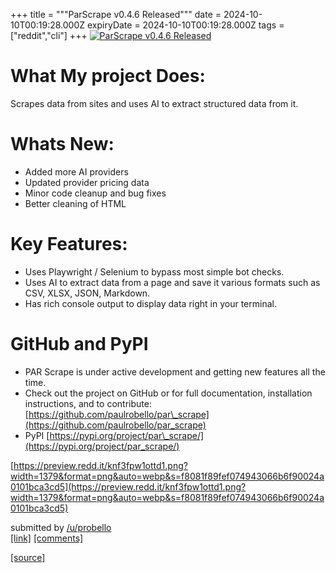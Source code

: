 +++
title = """ParScrape v0.4.6 Released"""
date = 2024-10-10T00:19:28.000Z
expiryDate = 2024-10-10T00:19:28.000Z
tags = ["reddit","cli"]
+++
[![ParScrape v0.4.6 Released](https://b.thumbs.redditmedia.com/6tL6sRgrUuPrc6PEXla_M5dSMUbpNKkdrlsaIRPfJgo.jpg "ParScrape v0.4.6 Released")](https://www.reddit.com/r/commandline/comments/1g06c23/parscrape_v046_released/)

What My project Does:
=====================

Scrapes data from sites and uses AI to extract structured data from it.

Whats New:
==========

*   Added more AI providers
*   Updated provider pricing data
*   Minor code cleanup and bug fixes
*   Better cleaning of HTML

Key Features:
=============

*   Uses Playwright / Selenium to bypass most simple bot checks.
*   Uses AI to extract data from a page and save it various formats such as CSV, XLSX, JSON, Markdown.
*   Has rich console output to display data right in your terminal.

GitHub and PyPI
===============

*   PAR Scrape is under active development and getting new features all the time.
*   Check out the project on GitHub or for full documentation, installation instructions, and to contribute: [https://github.com/paulrobello/par\_scrape](https://github.com/paulrobello/par_scrape)
*   PyPI [https://pypi.org/project/par\_scrape/](https://pypi.org/project/par_scrape/)

[https://preview.redd.it/knf3fpw1ottd1.png?width=1379&format=png&auto=webp&s=f8081f89fef074943066b6f90024a0101bca3cd5](https://preview.redd.it/knf3fpw1ottd1.png?width=1379&format=png&auto=webp&s=f8081f89fef074943066b6f90024a0101bca3cd5)

submitted by [/u/probello](https://www.reddit.com/user/probello)  
[\[link\]](https://www.reddit.com/r/commandline/comments/1g06c23/parscrape_v046_released/) [\[comments\]](https://www.reddit.com/r/commandline/comments/1g06c23/parscrape_v046_released/)

[[source]](https://www.reddit.com/r/commandline/comments/1g06c23/parscrape_v046_released/)
